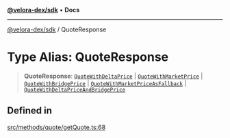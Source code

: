 [**@velora-dex/sdk**](../README.md) • **Docs**

***

[@velora-dex/sdk](../globals.md) / QuoteResponse

# Type Alias: QuoteResponse

> **QuoteResponse**: [`QuoteWithDeltaPrice`](QuoteWithDeltaPrice.md) \| [`QuoteWithMarketPrice`](QuoteWithMarketPrice.md) \| [`QuoteWithBridgePrice`](../-internal-/type-aliases/QuoteWithBridgePrice.md) \| [`QuoteWithMarketPriceAsFallback`](QuoteWithMarketPriceAsFallback.md) \| [`QuoteWithDeltaPriceAndBridgePrice`](../-internal-/type-aliases/QuoteWithDeltaPriceAndBridgePrice.md)

## Defined in

[src/methods/quote/getQuote.ts:68](https://github.com/VeloraDEX/sdk/blob/feat/extend_delta_orders_filtering/src/methods/quote/getQuote.ts#L68)
